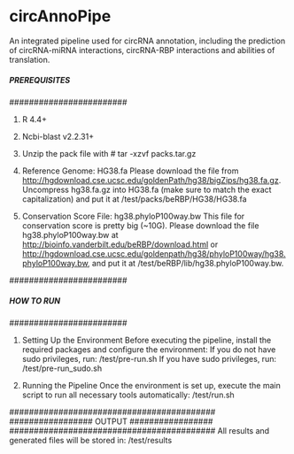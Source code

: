 # circAnnoPipe
An integrated pipeline used for circRNA annotation, including the prediction of circRNA-miRNA interactions, circRNA-RBP interactions and abilities of translation.

##### PREREQUISITES ######
########################
1. R 4.4+

2. Ncbi-blast v2.2.31+ 

3. Unzip the pack file with # tar -xzvf packs.tar.gz

3. Reference Genome: HG38.fa
    Please download the file from http://hgdownload.cse.ucsc.edu/goldenPath/hg38/bigZips/hg38.fa.gz. 
    Uncompress hg38.fa.gz into HG38.fa (make sure to match the exact capitalization) and put it at /test/packs/beRBP/HG38/HG38.fa

4. Conservation Score File: hg38.phyloP100way.bw
	This file for conservation score is pretty big (~10G). Please download the file hg38.phyloP100way.bw at http://bioinfo.vanderbilt.edu/beRBP/download.html or http://hgdownload.cse.ucsc.edu/goldenpath/hg38/phyloP100way/hg38.phyloP100way.bw, and put it at /test/beRBP/lib/hg38.phyloP100way.bw.

########################
##### HOW TO RUN ######
########################
1. Setting Up the Environment
   Before executing the pipeline, install the required packages and configure the environment:
    If you do not have sudo privileges, run: /test/pre-run.sh
    If you have sudo privileges, run: /test/pre-run_sudo.sh

2. Running the Pipeline
    Once the environment is set up, execute the main script to run all necessary tools automatically: /test/run.sh

##########################################
################# OUTPUT #################
##########################################
All results and generated files will be stored in: /test/results
